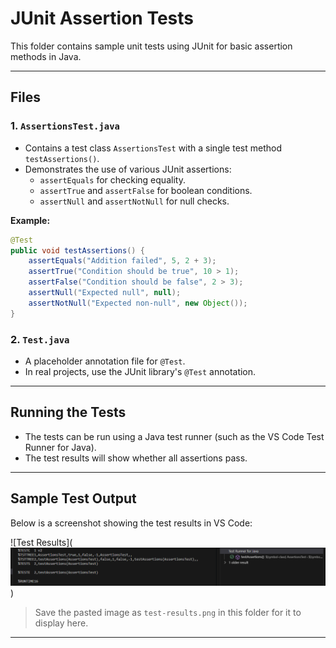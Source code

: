 # JUnit Assertion Tests

This folder contains sample unit tests using JUnit for basic assertion methods in Java.

---

## Files

### 1. `AssertionsTest.java`

- Contains a test class `AssertionsTest` with a single test method `testAssertions()`.
- Demonstrates the use of various JUnit assertions:
  - `assertEquals` for checking equality.
  - `assertTrue` and `assertFalse` for boolean conditions.
  - `assertNull` and `assertNotNull` for null checks.

**Example:**
```java
@Test
public void testAssertions() {
    assertEquals("Addition failed", 5, 2 + 3);
    assertTrue("Condition should be true", 10 > 1);
    assertFalse("Condition should be false", 2 > 3);
    assertNull("Expected null", null);
    assertNotNull("Expected non-null", new Object());
}
```

### 2. `Test.java`

- A placeholder annotation file for `@Test`.
- In real projects, use the JUnit library's `@Test` annotation.

---

## Running the Tests

- The tests can be run using a Java test runner (such as the VS Code Test Runner for Java).
- The test results will show whether all assertions pass.

---

## Sample Test Output

Below is a screenshot showing the test results in VS Code:

![Test Results](![alt text](image.png))

> Save the pasted image as `test-results.png` in this folder for it to display here.

---